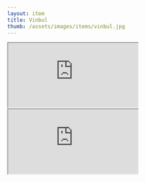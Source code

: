 ```yaml
---
layout: item
title: Vinbul
thumb: /assets/images/items/vinbul.jpg
---
```

<iframe src="http://magic-items.herokuapp.com/item/embed/7w3hzfh"></iframe>
<iframe src="http://magic-items.herokuapp.com/item/embed/nldilws"></iframe>
